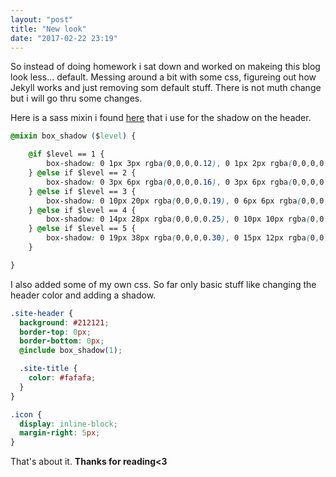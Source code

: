 ```yaml
---
layout: "post"
title: "New look"
date: "2017-02-22 23:19"
---
```


So instead of doing homework i sat down and worked on makeing this blog look less... default. Messing around a bit with some css, figureing out how Jekyll works and just removing som default stuff. There is not muth change but i will go thru some changes.

Here is a sass mixin i found [here](https://gist.github.com/paulmelnikow/7fcfbe4f68e5df7fe326) that i use for the shadow on the header.

```css
@mixin box_shadow ($level) {

    @if $level == 1 {
        box-shadow: 0 1px 3px rgba(0,0,0,0.12), 0 1px 2px rgba(0,0,0,0.24);
    } @else if $level == 2 {
        box-shadow: 0 3px 6px rgba(0,0,0,0.16), 0 3px 6px rgba(0,0,0,0.23);
    } @else if $level == 3 {
        box-shadow: 0 10px 20px rgba(0,0,0,0.19), 0 6px 6px rgba(0,0,0,0.23);
    } @else if $level == 4 {
        box-shadow: 0 14px 28px rgba(0,0,0,0.25), 0 10px 10px rgba(0,0,0,0.22);
    } @else if $level == 5 {
        box-shadow: 0 19px 38px rgba(0,0,0,0.30), 0 15px 12px rgba(0,0,0,0.22);
    }

}
```

I also added some of my own css. So far only basic stuff like changing the header color and adding a shadow.

```css
.site-header {
  background: #212121;
  border-top: 0px;
  border-bottom: 0px;
  @include box_shadow(1);

  .site-title {
    color: #fafafa;
  }
}

.icon {
  display: inline-block;
  margin-right: 5px;
}
```

That's about it. **Thanks for reading<3**
